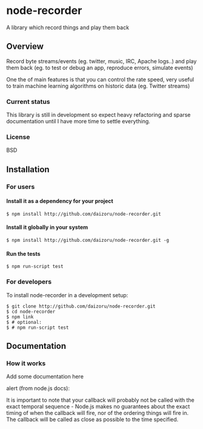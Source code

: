 # node-recorder

 A library which record things and play them back

## Overview

 Record byte streams/events (eg. twitter, music, IRC, Apache logs..) and play them back (eg. to test or debug an app, reproduce errors, simulate events)

 One the of main features is that you can control the rate speed, 
 very useful to train machine learning algorithms on historic data (eg. Twitter streams)

### Current status

  This library is still in development so expect heavy refactoring and sparse documentation until I have more time to settle everything.

### License

  BSD

## Installation

### For users

#### Install it as a dependency for your project

    $ npm install http://github.com/daizoru/node-recorder.git

#### Install it globally in your system

    $ npm install http://github.com/daizoru/node-recorder.git -g

#### Run the tests

    $ npm run-script test

### For developers

  To install node-recorder in a development setup:

    $ git clone http://github.com/daizoru/node-recorder.git
    $ cd node-recorder
    $ npm link
    $ # optional:
    $ # npm run-script test 

## Documentation

### How it works

  Add some documentation here

  alert (from node.js docs):

  It is important to note that your callback will probably not be called with the exact temporal sequence - Node.js makes no guarantees about the exact timing of when the callback will fire, nor of the ordering things will fire in. The callback will be called as close as possible to the time specified.